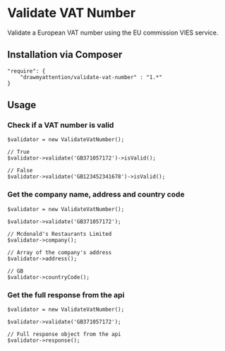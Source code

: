 # Validate VAT Number

Validate a European VAT number using the EU commission VIES service.

## Installation via Composer

    "require": {
        "drawmyattention/validate-vat-number" : "1.*"
    }
    
## Usage
    
### Check if a VAT number is valid
    
    $validator = new ValidateVatNumber();
    
    // True
    $validator->validate('GB371057172')->isValid();
        
    // False
    $validator->validate('GB123452341678')->isValid();
    
### Get the company name, address and country code
    
    $validator = new ValidateVatNumber();
    
    $validator->validate('GB371057172');
    
    // Mcdonald's Restaurants Limited
    $validator->company();
    
    // Array of the company's address
    $validator->address();
    
    // GB
    $validator->countryCode();
    
### Get the full response from the api

    $validator = new ValidateVatNumber();
    
    $validator->validate('GB371057172');
    
    // Full response object from the api
    $validator->response();